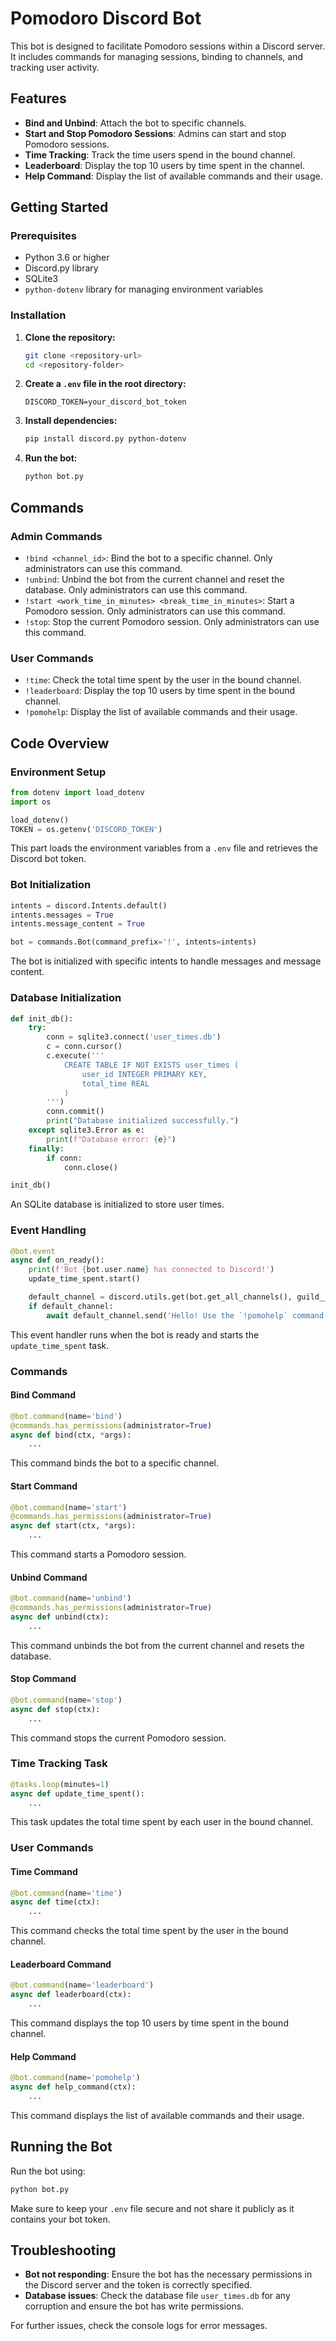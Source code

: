 # Pomodoro Discord Bot

This bot is designed to facilitate Pomodoro sessions within a Discord server. It includes commands for managing sessions, binding to channels, and tracking user activity.

## Features

- **Bind and Unbind**: Attach the bot to specific channels.
- **Start and Stop Pomodoro Sessions**: Admins can start and stop Pomodoro sessions.
- **Time Tracking**: Track the time users spend in the bound channel.
- **Leaderboard**: Display the top 10 users by time spent in the channel.
- **Help Command**: Display the list of available commands and their usage.

## Getting Started

### Prerequisites

- Python 3.6 or higher
- Discord.py library
- SQLite3
- `python-dotenv` library for managing environment variables

### Installation

1. **Clone the repository:**

    ```bash
    git clone <repository-url>
    cd <repository-folder>
    ```

2. **Create a `.env` file in the root directory:**

    ```env
    DISCORD_TOKEN=your_discord_bot_token
    ```

3. **Install dependencies:**

    ```bash
    pip install discord.py python-dotenv
    ```

4. **Run the bot:**

    ```bash
    python bot.py
    ```

## Commands

### Admin Commands

- `!bind <channel_id>`: Bind the bot to a specific channel. Only administrators can use this command.
- `!unbind`: Unbind the bot from the current channel and reset the database. Only administrators can use this command.
- `!start <work_time_in_minutes> <break_time_in_minutes>`: Start a Pomodoro session. Only administrators can use this command.
- `!stop`: Stop the current Pomodoro session. Only administrators can use this command.

### User Commands

- `!time`: Check the total time spent by the user in the bound channel.
- `!leaderboard`: Display the top 10 users by time spent in the bound channel.
- `!pomohelp`: Display the list of available commands and their usage.

## Code Overview

### Environment Setup

```python
from dotenv import load_dotenv
import os

load_dotenv()
TOKEN = os.getenv('DISCORD_TOKEN')
```

This part loads the environment variables from a `.env` file and retrieves the Discord bot token.

### Bot Initialization

```python
intents = discord.Intents.default()
intents.messages = True
intents.message_content = True

bot = commands.Bot(command_prefix='!', intents=intents)
```

The bot is initialized with specific intents to handle messages and message content.

### Database Initialization

```python
def init_db():
    try:
        conn = sqlite3.connect('user_times.db')
        c = conn.cursor()
        c.execute('''
            CREATE TABLE IF NOT EXISTS user_times (
                user_id INTEGER PRIMARY KEY,
                total_time REAL
            )
        ''')
        conn.commit()
        print("Database initialized successfully.")
    except sqlite3.Error as e:
        print(f"Database error: {e}")
    finally:
        if conn:
            conn.close()

init_db()
```

An SQLite database is initialized to store user times.

### Event Handling

```python
@bot.event
async def on_ready():
    print(f'Bot {bot.user.name} has connected to Discord!')
    update_time_spent.start()

    default_channel = discord.utils.get(bot.get_all_channels(), guild__name='YOUR_GUILD_NAME', name='general')
    if default_channel:
        await default_channel.send('Hello! Use the `!pomohelp` command to see what I can do!')
```

This event handler runs when the bot is ready and starts the `update_time_spent` task.

### Commands

#### Bind Command

```python
@bot.command(name='bind')
@commands.has_permissions(administrator=True)
async def bind(ctx, *args):
    ...
```

This command binds the bot to a specific channel.

#### Start Command

```python
@bot.command(name='start')
@commands.has_permissions(administrator=True)
async def start(ctx, *args):
    ...
```

This command starts a Pomodoro session.

#### Unbind Command

```python
@bot.command(name='unbind')
@commands.has_permissions(administrator=True)
async def unbind(ctx):
    ...
```

This command unbinds the bot from the current channel and resets the database.

#### Stop Command

```python
@bot.command(name='stop')
async def stop(ctx):
    ...
```

This command stops the current Pomodoro session.

### Time Tracking Task

```python
@tasks.loop(minutes=1)
async def update_time_spent():
    ...
```

This task updates the total time spent by each user in the bound channel.

### User Commands

#### Time Command

```python
@bot.command(name='time')
async def time(ctx):
    ...
```

This command checks the total time spent by the user in the bound channel.

#### Leaderboard Command

```python
@bot.command(name='leaderboard')
async def leaderboard(ctx):
    ...
```

This command displays the top 10 users by time spent in the bound channel.

#### Help Command

```python
@bot.command(name='pomohelp')
async def help_command(ctx):
    ...
```

This command displays the list of available commands and their usage.

## Running the Bot

Run the bot using:

```bash
python bot.py
```

Make sure to keep your `.env` file secure and not share it publicly as it contains your bot token.

## Troubleshooting

- **Bot not responding**: Ensure the bot has the necessary permissions in the Discord server and the token is correctly specified.
- **Database issues**: Check the database file `user_times.db` for any corruption and ensure the bot has write permissions.

For further issues, check the console logs for error messages.
